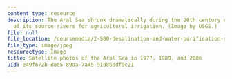 ```yaml
---
content_type: resource
description: The Aral Sea shrunk dramatically during the 20th century due to diversion
  of its source rivers for agricultural irrigation. (Image by USGS.)
file: null
file_location: /coursemedia/2-500-desalination-and-water-purification-spring-2009/e49f672b88e589aa7a4591d86ddf9c21_2-500s09.jpg
file_type: image/jpeg
resourcetype: Image
title: Satellite photos of the Aral Sea in 1977, 1989, and 2006
uid: e49f672b-88e5-89aa-7a45-91d86ddf9c21
---
```

